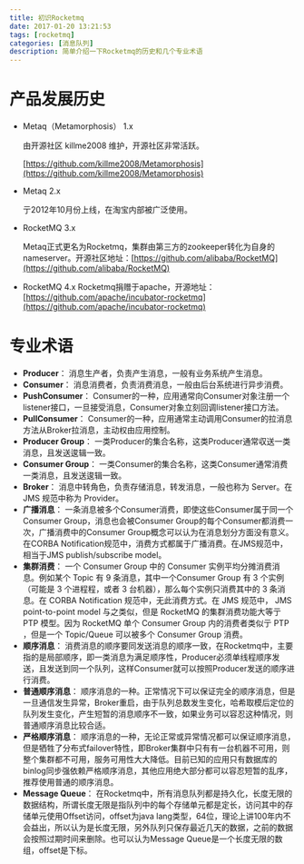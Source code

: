 ```yaml
---
title: 初识Rocketmq
date: 2017-01-20 13:21:53
tags: [rocketmq]
categories: [消息队列]
description: 简单介绍一下Rocketmq的历史和几个专业术语
---
```


# 产品发展历史
- Metaq（Metamorphosis） 1.x

  由开源社区 killme2008 维护，开源社区非常活跃。

  [https://github.com/killme2008/Metamorphosis](https://github.com/killme2008/Metamorphosis)
<!--more-->
- Metaq 2.x

  亍2012年10月份上线，在淘宝内部被广泛使用。

- RocketMQ 3.x

  Metaq正式更名为Rocketmq，集群由第三方的zookeeper转化为自身的nameserver。开源社区地址：[https://github.com/alibaba/RocketMQ](https://github.com/alibaba/RocketMQ)
- RocketMQ 4.x
  Rocketmq捐赠于apache，开源地址：[https://github.com/apache/incubator-rocketmq](https://github.com/apache/incubator-rocketmq)

# 专业术语
- **Producer**：
消息生产者，负责产生消息，一般有业务系统产生消息。
- **Consumer**：
消息消费者，负责消费消息，一般由后台系统进行异步消费。
- **PushConsumer**：
Consumer的一种，应用通常向Consumer对象注册一个listener接口，一旦接受消息，Consumer对象立刻回调listener接口方法。
- **PullConsumer**：
Consumer的一种，应用通常主动调用Consumer的拉消息方法从Broker拉消息，主动权由应用控制。
- **Producer Group**：
一类Producer的集合名称，这类Producer通常収送一类消息，且发送逡辑一致。
- **Consumer Group**：
一类Consumer的集合名称，这类Consumer通常消费一类消息，且发送逡辑一致。
- **Broker**：
消息中转角色，负责存储消息，转发消息，一般也称为 Server。在 JMS 规范中称为 Provider。
- **广播消息**：
一条消息被多个Consumer消费，即使这些Consumer属于同一个Consumer Group，消息也会被Consumer Group的每个Consumer都消费一次，广播消费中的Consumer Group概念可以认为在消息划分方面没有意义。在CORBA Notification规范中，消费方式都属于广播消费。在JMS规范中，相当于JMS publish/subscribe model。
- **集群消费**：
一个 Consumer Group 中的 Consumer 实例平均分摊消费消息。例如某个 Topic 有 9 条消息，其中一个Consumer Group 有 3 个实例（可能是 3 个进程程，或者 3 台机器），那么每个实例只消费其中的 3 条消息。在 CORBA Notification 规范中，无此消费方式。在 JMS 规范中， JMS point-to-point model 与之类似，但是 RocketMQ 的集群消费功能大等亍 PTP 模型。因为 RocketMQ 单个 Consumer Group 内的消费者类似亍 PTP ，但是一个 Topic/Queue 可以被多个 Consumer Group 消费。
- **顺序消息**：
消费消息的顺序要同发送消息的顺序一致，在Rocketmq中，主要指的是局部顺序，即一类消息为满足顺序性，Producer必须单线程顺序发送，且发送到同一个队列，这样Consumer就可以按照Producer发送的顺序进行消费。
- **普通顺序消息**：
顺序消息的一种。正常情况下可以保证完全的顺序消息，但是一旦通信发生异常，Broker重启，由于队列总数发生变化，哈希取模后定位的队列发生变化，产生短暂的消息顺序不一致，如果业务可以容忍这种情况，则普通顺序消息比较合适。
- **严格顺序消息**：
顺序消息的一种，无论正常或异常情况都可以保证顺序消息，但是牺牲了分布式failover特性，即Broker集群中只有有一台机器不可用，则整个集群都不可用，服务可用性大大降低。目前已知的应用只有数据库的binlog同步强依赖严格顺序消息，其他应用绝大部分都可以容忍短暂的乱序，推荐使用普通的顺序消息。
- **Message Queue**：
在Rocketmq中，所有消息队列都是持久化，长度无限的数据结构，所谓长度无限是指队列中的每个存储单元都是定长，访问其中的存储单元使用Offset访问，offset为java lang类型，64位，理论上讲100年内不会益出，所以认为是长度无限，另外队列只保存最近几天的数据，之前的数据会按照过期时间来删除。也可以认为Message Queue是一个长度无限的数组，offset是下标。
